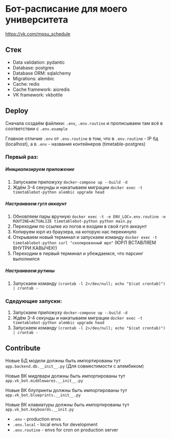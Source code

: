 # Бот-расписание для моего университета

https://vk.com/mpsu_schedule

## Стек

- Data validation: pydantic
- Database: postgres
- Database ORM: sqlalchemy
- Migrations: alembic
- Cache: redis
- Cache framework: aioredis
- VK framework: vkbottle


## Deploy

Сначала создаём файлики: `.env`, `.env.routine` и прописываем там всё в соответствии с `.env.example`

Главное отличие `.env` от `.env.routine` в том, что в `.env.routine` - IP бд (localhost), а в `.env` - названия контейнеров (timetable-postgres) 

### Первый раз:

##### Инициализируем приложение

1. Запускаем приложуху `docker-compose up --build -d`
2. Ждём 3-4 секунды и накатываем миграции `docker exec -t timetablebot-python alembic upgrade head`

##### Настраиваем гугл аккаунт

1. Обновляем пары вручную `docker exec -t -e ENV_LOC=.env.routine -e ROUTINE=ACTUALIZE timetablebot-python python main.py`
2. Переходим по ссылке из логов и входим в свой гугл аккаунт
3. Копируем юрл из браузера, на которую нас перекинуло
4. Открываем новый терминал и запускаем команду `docker exec -t timetablebot-python curl "скопированный юрл"` (ЮРЛ ВСТАВЛЯЕМ ВНУТРИ КАВЫЧЕК!)
5. Переходим в первый терминал и убеждаемся, что парсинг выполнился

##### Настраиваем рутины

1. Запускаем команду `(crontab -l 2>/dev/null; echo "$(cat crontab)") | crontab -`


### Сдедующие запуски:

1. Запускаем приложуху `docker-compose up --build -d`
2. Ждём 3-4 секунды и накатываем миграции `docker exec -t timetablebot-python alembic upgrade head`
3. Запускаем команду `(crontab -l 2>/dev/null; echo "$(cat crontab)") | crontab -`


## Contribute

Новые БД модели должны быть импортированы тут `app.backend.db.__init__.py`  (Для совместимости с алембиком)

Новые ВК мидлвари должны быть импортированы тут `app.vk_bot.middlewares.__init__.py`

Новые ВК блупринты должны быть импортированы тут `app.vk_bot.blueprints.__init__.py`

Новые ВК клавиатуры должны быть импортированы тут `app.vk_bot.keyboards.__init.py`


- `.env` - production envs
- `.env.local` - local envs for development
- `.env.routine` - envs for cron on production server
